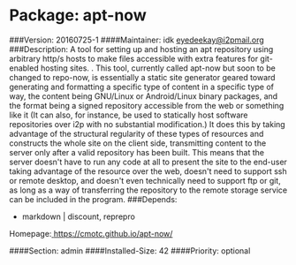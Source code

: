 Package: apt-now 
============= 

###Version: 20160725-1
####Maintainer: idk <eyedeekay@i2pmail.org>
###Description:
 A tool for setting up and hosting an apt repository using arbitrary
http/s hosts to make files accessible with extra features for git-enabled
hosting sites.
.
This tool, currently called apt-now but soon to be changed to repo-now, is
essentially a static site generator geared toward generating and formatting a
specific type of content in a specific type of way, the content being GNU/Linux
or Android/Linux binary packages, and the format being a signed repository
accessible from the web or something like  it  (It can also, for instance, be
used to statically host software  repositories over i2p with no substantial
modification.) It does this by taking  advantage of the structural regularity
of these types of resources and  constructs the whole site on the client side,
transmitting content to the  server only after a valid repository has been
built. This means that the server  doesn't have to run any code at all to
present the site to the end-user taking advantage of the resource over the web,
doesn't need to support ssh or remote desktop, and doesn't even technically
need to support ftp or git, as long as a way of transferring the repository to
the remote storage service can be included in the program.
###Depends:
  * markdown | discount, reprepro

Homepage:[ https://cmotc.github.io/apt-now/ ](https://cmotc.github.io/apt-now/)

####Section: admin
####Installed-Size: 42
####Priority: optional
